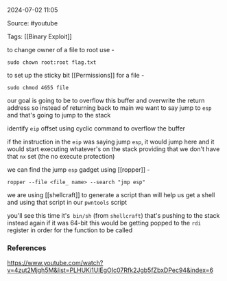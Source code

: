 
2024-07-02 11:05

Source: #youtube 

Tags: [[Binary Exploit]]

to change owner of a file to root use -
```
sudo chown root:root flag.txt
```

to set up the sticky bit [[Permissions]] for a file - 
```
sudo chmod 4655 file 
```

our goal is going to be to overflow this buffer and overwrite the return address so instead of returning back to main we want to say jump to `esp` and that's going to jump to the stack

identify `eip` offset using cyclic command to overflow the buffer 

if the instruction in the `eip` was saying jump `esp`, it would jump here and it would start executing whatever's on the stack providing that we don't have that `nx` set (the no execute protection)

we can find the jump `esp` gadget using [[ropper]]  - 
```
ropper --file <file_ name> --search "jmp esp"
```

we are using [[shellcraft]] to generate a script than will help us get a shell and using that script in our `pwntools` script

you'll see this time it's` bin/sh` (from `shellcraft`) that's pushing to the stack instead again if it was 64-bit this would be getting popped to the `rdi` register in order for the function to be called 
### References
https://www.youtube.com/watch?v=4zut2Mjgh5M&list=PLHUKi1UlEgOIc07Rfk2Jgb5fZbxDPec94&index=6